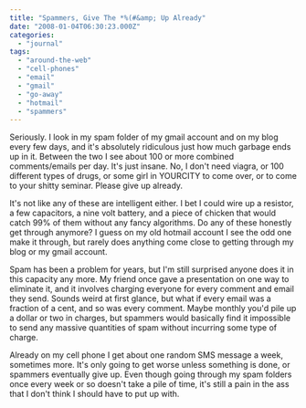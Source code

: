 ```yaml
---
title: "Spammers, Give The *%(#&amp; Up Already"
date: "2008-01-04T06:30:23.000Z"
categories: 
  - "journal"
tags: 
  - "around-the-web"
  - "cell-phones"
  - "email"
  - "gmail"
  - "go-away"
  - "hotmail"
  - "spammers"
---
```


Seriously. I look in my spam folder of my gmail account and on my blog every few days, and it's absolutely ridiculous just how much garbage ends up in it. Between the two I see about 100 or more combined comments/emails per day. It's just insane. No, I don't need viagra, or 100 different types of drugs, or some girl in YOURCITY to come over, or to come to your shitty seminar. Please give up already.

It's not like any of these are intelligent either. I bet I could wire up a resistor, a few capacitors, a nine volt battery, and a piece of chicken that would catch 99% of them without any fancy algorithms. Do any of these honestly get through anymore? I guess on my old hotmail account I see the odd one make it through, but rarely does anything come close to getting through my blog or my gmail account.

Spam has been a problem for years, but I'm still surprised anyone does it in this capacity any more. My friend once gave a presentation on one way to eliminate it, and it involves charging everyone for every comment and email they send. Sounds weird at first glance, but what if every email was a fraction of a cent, and so was every comment. Maybe monthly you'd pile up a dollar or two in charges, but spammers would basically find it impossible to send any massive quantities of spam without incurring some type of charge.

Already on my cell phone I get about one random SMS message a week, sometimes more. It's only going to get worse unless something is done, or spammers eventually give up. Even though going through my spam folders once every week or so doesn't take a pile of time, it's still a pain in the ass that I don't think I should have to put up with.
